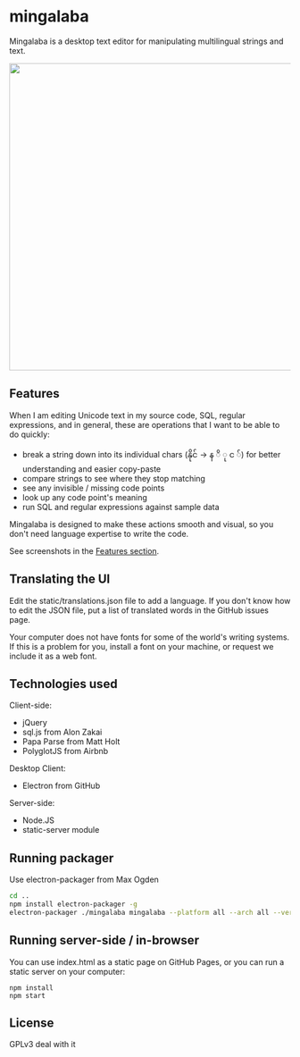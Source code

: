 # mingalaba

Mingalaba is a desktop text editor for manipulating multilingual strings and text.

<img src="https://raw.githubusercontent.com/slang-group/mingalaba/master/features/screenshot.png" width="550"/>

## Features

When I am editing Unicode text in my source code, SQL, regular expressions, and in general, these are operations that I want to be able to do quickly:

- break a string down into its individual chars (နိုင် -> န ိ ု င ်) for better understanding and easier copy-paste
- compare strings to see where they stop matching
- see any invisible / missing code points
- look up any code point's meaning
- run SQL and regular expressions against sample data

Mingalaba is designed to make these actions smooth and visual, so you don't need language expertise to write the code.

See screenshots in the <a href="https://github.com/slang-group/mingalaba/tree/master/features">Features section</a>.

## Translating the UI

Edit the static/translations.json file to add a language. If you don't know how
to edit the JSON file, put a list of translated words in the GitHub issues page.

Your computer does not have fonts for some of the world's writing systems. If this is a problem for you, install a font on your machine, or request we include it as a web font.

## Technologies used

Client-side:

- jQuery
- sql.js from Alon Zakai
- Papa Parse from Matt Holt
- PolyglotJS from Airbnb

Desktop Client:

- Electron from GitHub

Server-side:

- Node.JS
- static-server module

## Running packager

Use electron-packager from Max Ogden

```bash
cd ..
npm install electron-packager -g
electron-packager ./mingalaba mingalaba --platform all --arch all --version 0.30.4 --overwrite
```

## Running server-side / in-browser

You can use index.html as a static page on GitHub Pages, or you can run a static server on your computer:

```
npm install
npm start
```

## License

GPLv3 deal with it
